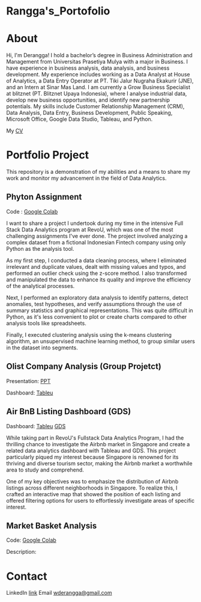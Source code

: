 # Rangga's_Portofolio
# About
Hi, I'm Derangga! I hold a bachelor’s degree in Business Administration and Management from Universitas Prasetiya Mulya with a major in Business. I have experience in business analysis, data analysis, and business development. My experience includes working as a Data Analyst at House of Analytics, a Data Entry Operator at PT. Tiki Jalur Nugraha Ekakurir (JNE), and an Intern at Sinar Mas Land. I am currently a Grow Business Specialist at blitznet (PT. Blitznet Upaya Indonesia), where I analyse industrial data, develop new business opportunities, and identify new partnership potentials. My skills include Customer Relationship Management (CRM), Data Analysis, Data Entry, Business Development, Public Speaking, Microsoft Office, Google Data Studio, Tableau, and Python.

My [CV](https://drive.google.com/file/d/1_mrSDsv5aaOdu3bqkOAd_GIUXc3zkl5o/view?usp=sharing)

# Portfolio Project
This repository is a demonstration of my abilities and a means to share my work and monitor my advancement in the field of Data Analytics.

## Phyton Assignment
Code : [Google Colab](https://colab.research.google.com/drive/1vq8_Ly18qrVauvkwhY-mhXMMtXON6EzA?usp=sharing)

I want to share a project I undertook during my time in the intensive Full Stack Data Analytics program at RevoU, which was one of the most challenging assignments I've ever done. The project involved analyzing a complex dataset from a fictional Indonesian Fintech company using only Python as the analysis tool.

As my first step, I conducted a data cleaning process, where I eliminated irrelevant and duplicate values, dealt with missing values and typos, and performed an outlier check using the z-score method. I also transformed and manipulated the data to enhance its quality and improve the efficiency of the analytical processes.

Next, I performed an exploratory data analysis to identify patterns, detect anomalies, test hypotheses, and verify assumptions through the use of summary statistics and graphical representations. This was quite difficult in Python, as it's less convenient to plot or create charts compared to other analysis tools like spreadsheets.

Finally, I executed clustering analysis using the k-means clustering algorithm, an unsupervised machine learning method, to group similar users in the dataset into segments.

## Olist Company Analysis (Group Projetct)
  Presentation: [PPT](https://drive.google.com/file/d/1BRfy-fy7598tSlQp5gdaODJFPnvssCJc/view?usp=sharing)
  
  Dashboard: [Tableu](https://public.tableau.com/views/DataAnalysisOlistCompanyBrazil/Home?:language=en-US&:display_count=n&:origin=viz_share_link) 

## Air BnB Listing Dashboard (GDS)
  Dashboard: [Tableu](https://public.tableau.com/views/AirBnBSingapore_16693866855270/Dashboard?:language=en-US&:display_count=n&:origin=viz_share_link) [GDS](https://datastudio.google.com/reporting/e94f5f55-edb5-474e-99b3-c58f20a2f25f)
 
While taking part in RevoU's Fullstack Data Analytics Program, I had the thrilling chance to investigate the Airbnb market in Singapore and create a related data analytics dashboard with Tableau and GDS. This project particularly piqued my interest because Singapore is renowned for its thriving and diverse tourism sector, making the Airbnb market a worthwhile area to study and comprehend.

One of my key objectives was to emphasize the distribution of Airbnb listings across different neighborhoods in Singapore. To realize this, I crafted an interactive map that showed the position of each listing and offered filtering options for users to effortlessly investigate areas of specific interest.

## Market Basket Analysis
  Code: [Google Colab](https://colab.research.google.com/drive/1oVi4tmd-L7We-gB8czTGrMeIBQ8ldW3W?usp=sharing)
  
  Description: 
  
# Contact
  LinkedIn [link](https://www.linkedin.com/in/deranggaw/)
  Email wderangga@gmail.com

